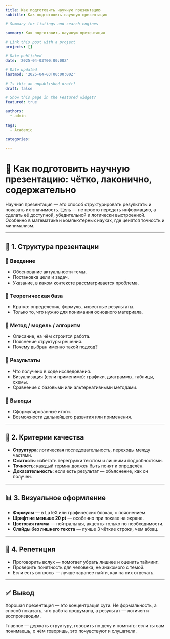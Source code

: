 ```yaml
---
title: Как подготовить научную презентацию
subtitle: Как подготовить научную презентацию

# Summary for listings and search engines

summary: Как подготовить научную презентацию

# Link this post with a project
projects: []

# Date published
date: '2025-04-03T00:00:00Z'

# Date updated
lastmod: '2025-04-03T00:00:00Z'

# Is this an unpublished draft?
draft: false

# Show this page in the Featured widget?
featured: true

authors:
  - admin

tags:
  - Academic

categories:
  
---
```


# 🧠 Как подготовить научную презентацию: чётко, лаконично, содержательно

Научная презентация — это способ структурировать результаты и показать их значимость. Цель — не просто передать информацию, а сделать её доступной, убедительной и логически выстроенной. Особенно в математике и компьютерных науках, где ценятся точность и минимализм.

---

## 🧩 1. Структура презентации

### 🔹 Введение
- Обоснование актуальности темы.
- Постановка цели и задач.
- Указание, в каком контексте рассматривается проблема.

### 🔹 Теоретическая база
- Кратко: определения, формулы, известные результаты.
- Только то, что нужно для понимания основного материала.

### 🔹 Метод / модель / алгоритм
- Описание, на чём строится работа.
- Пояснение структуры решения.
- Почему выбран именно такой подход?

### 🔹 Результаты
- Что получено в ходе исследования.
- Визуализация (если применимо): графики, диаграммы, таблицы, схемы.
- Сравнение с базовыми или альтернативными методами.

### 🔹 Выводы
- Сформулированные итоги.
- Возможности дальнейшего развития или применения.

---

## 🎯 2. Критерии качества

- **Структура**: логическая последовательность, переходы между частями.
- **Сжатость**: избегать перегрузки текстом и лишними подробностями.
- **Точность**: каждый термин должен быть понят и определён.
- **Доказательность**: если есть результат — объяснение, как он получен.

---

## 📊 3. Визуальное оформление

- **Формулы** — в LaTeX или графических блоках, с пояснением.
- **Шрифт не меньше 20 pt** — особенно при показе на экране.
- **Цветовая гамма** — нейтральная, акценты только по необходимости.
- **Слайды без лишнего текста** — лучше 3 чёткие строки, чем абзац.

---

## 🧠 4. Репетиция

- Проговорить вслух — помогает убрать лишнее и оценить тайминг.
- Проверить понятность для человека, не знакомого с темой.
- Если есть вопросы — лучше заранее найти, как на них отвечать.

---

## ✅ Вывод

Хорошая презентация — это концентрация сути. Не формальность, а способ показать, что работа продумана, а результат — логичен и воспроизводим.  

Главное — держать структуру, говорить по делу и помнить: если ты сам понимаешь, о чём говоришь, это почувствуют и слушатели.

